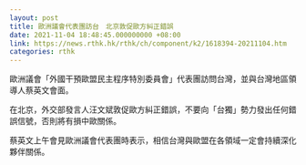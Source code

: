 ```yaml
---
layout: post
title: 歐洲議會代表團訪台　北京敦促歐方糾正錯誤
date: 2021-11-04 18:48:45.000000000 +08:00
link: https://news.rthk.hk/rthk/ch/component/k2/1618394-20211104.htm
categories: rthk
---
```


歐洲議會「外國干預歐盟民主程序特別委員會」代表團訪問台灣，並與台灣地區領導人蔡英文會面。

在北京，外交部發言人汪文斌敦促歐方糾正錯誤，不要向「台獨」勢力發出任何錯誤信號，否則將有損中歐關係。

蔡英文上午會見歐洲議會代表團時表示，相信台灣與歐盟在各領域一定會持續深化夥伴關係。
